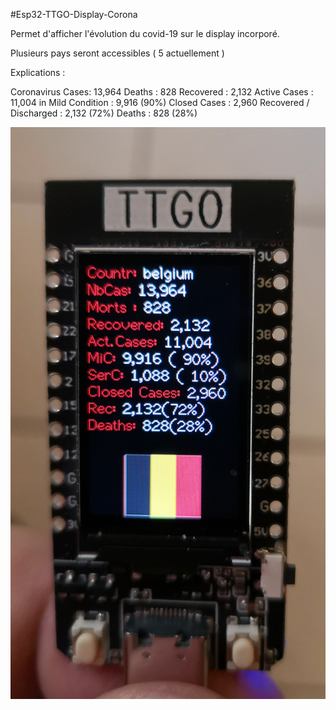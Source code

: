 #Esp32-TTGO-Display-Corona

Permet d'afficher l'évolution du covid-19 sur le display incorporé.

Plusieurs pays seront accessibles ( 5 actuellement )

Explications : 

Coronavirus Cases: 13,964
Deaths : 828 Recovered : 2,132
Active Cases : 11,004
in Mild Condition : 9,916 (90%)
Closed Cases : 2,960 
Recovered / Discharged : 2,132 (72%) 
Deaths : 828 (28%)


![images](https://github.com/Fumberto/Esp32-TTGO-Display-Corona/blob/master/covid19.jpg)



